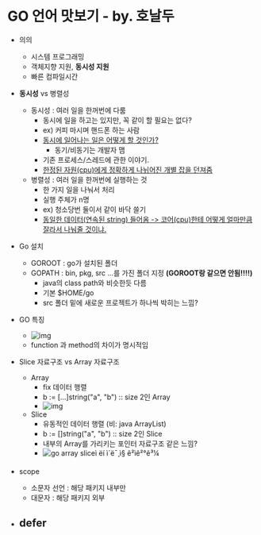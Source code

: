 # GO 언어 맛보기 - by. 호날두 

- 의의
  - 시스템 프로그래밍
  - 객체지향 지원, **동시성 지원**
  - 빠른 컴파일시간 
- **동시성** vs 병렬성
  - 동시성 : 여러 일을 한꺼번에 다룸
    - 동시에 일을 하고는 있지만, 꼭 같이 할 필요는 없다?
    - ex) 커피 마시며 핸드폰 하는 사람
    - <u>동시에 일어나는 일은 어떻게 할 것인가?</u>
      - 동기/비동기는 개발자 맴
    - 기존 프로세스/스레드에 관한 이야기.
    - <u>한정된 자원(cpu)에게 정확하게 나뉘어진 개별 잡을 던져줌</u>
  - 병렬성 : 여러 일을 한꺼번에 실행하는 것
    - 한 가지 일을 나눠서 처리
    - 실행 주체가 n명
    - ex) 청소당번 둘이서 같이 바닥 쓸기
    - <u>동일한 데이터(연속된 string) 들어옴 -> 코어(cpu)한테 어떻게 얼마만큼 잘라서 나눠줄 것이냐.</u>

- Go 설치
  - GOROOT : go가 설치된 폴더
  - GOPATH : bin, pkg, src …를 가진 폴더 지정 **(GOROOT랑 같으면 안됨!!!!)**
    - java의 class path와 비슷한듯 다름
    - 기본 $HOME/go
    - src 폴더 밑에 새로운 프로젝트가 하나씩 박히는 느낌?
- GO 특징
  - ![img](http://m.dbguide.net/publishing/img/knowledge/1110242ck01.jpg)
  - function 과 method의 차이가 명시적임
- Slice 자료구조 vs Array 자료구조
  - Array
    - fix 데이터 행렬
    - b := [...]string("a", "b") :: size 2인 Array
    - ![img](https://blog.golang.org/go-slices-usage-and-internals_slice-array.png)
  - Slice
    - 유동적인 데이터 행렬 (비: java ArrayList)
    - b := []string("a", "b") :: size 2인 Slice
    - 내부의 Array를 가리키는 포인터 자료구조 같은 느낌? 
    - ![go array sliceì ëí ì´ë¯¸ì§ ê²ìê²°ê³¼](https://blog.golang.org/go-slices-usage-and-internals_slice-1.png)
- scope
  - 소문자 선언 : 해당 패키지 내부만
  - 대문자 : 해당 패키지 외부 
- defer
  - 